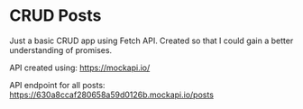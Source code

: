 
# CRUD Posts

Just a basic CRUD app using Fetch API.
Created so that I could gain a better understanding of promises.

API created using: <https://mockapi.io/>

API endpoint for all posts: <https://630a8ccaf280658a59d0126b.mockapi.io/posts>
